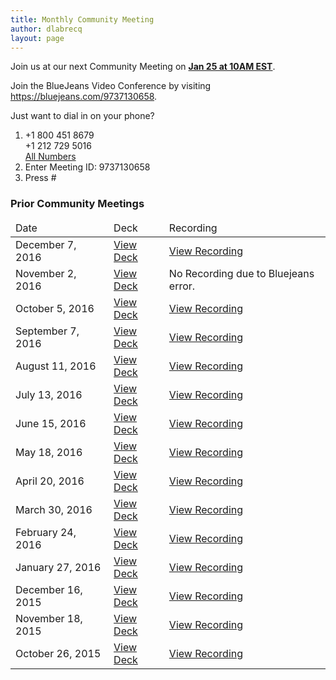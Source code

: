 ```yaml
---
title: Monthly Community Meeting
author: dlabrecq
layout: page
---
```

<p>Join us at our next Community Meeting on <b><a href="http://www.timeanddate.com/worldclock/fixedtime.html?msg=Community+Meeting&iso=20161130T10&p1=207&ah=1">Jan 25 at 10AM EST</a></b>.</p>
<p>Join the BlueJeans Video Conference by visiting <a href="https://bluejeans.com/9737130658">https://bluejeans.com/9737130658</a>.</p>
<p>Just want to dial in on your phone?</p>
<ol>
  <li>+1 800 451 8679<br>+1 212 729 5016<br>
    <a href="https://www.intercallonline.com/listNumbersByCode.action?confCode=9737130658">All Numbers</a>
  </li>
  <li>Enter Meeting ID: 9737130658</li>
  <li>Press #</li>
</ol>
<h3>Prior Community Meetings</h3>
<table class="table table-bordered">
  <thead>
    <tr>
      <td>Date</td>
      <td>Deck</td>
      <td>Recording</td>
    </tr>
  </thead>
  <tbody>
  <tr>
  <td>December 7, 2016</td>
  <td><a href="https://www.dropbox.com/s/kknzi0altkcd6fy/PatternFly%20Community%20Meeting%202016-12.pdf?dl=0">View Deck</a></td>
<td><a target="_blank" href="https://bluejeans.com/s/PZdLS/">View Recording</a></td>
  </tr>
    <td>November 2, 2016</td>
    <td><a href="https://www.dropbox.com/s/q9sue4oqeb9rzd9/PatternFly%20Community%20Meeting%202016-11.pdf?dl=0">View Deck</a></td>
    <td>No Recording due to Bluejeans error.</td>
  </tr>
    <tr>
      <td>October 5, 2016</td>
      <td><a href="https://www.dropbox.com/s/bw81zc0cguag7z7/PatternFly%20Community%20Meeting%202016-10.pdf?dl=0">View Deck</a></td>
      <td><a target="_blank" href="https://bluejeans.com/s/PZdLS/">View Recording</a></td>
    </tr>
    <tr>
      <td>September 7, 2016</td>
      <td><a href="https://www.dropbox.com/s/fp3p58n9wmfgnvt/PatternFly%20Community%20Meeting%202016-09.pdf?dl=0">View Deck</a></td>
      <td><a target="_blank" href="https://bluejeans.com/s/aNH4r/">View Recording</a></td>
    </tr>
    <tr>
      <td>August 11, 2016</td>
      <td><a href="https://www.dropbox.com/s/avsmiitfjko7l7t/PatternFly%20Community%20Meeting%202016-08.pdf?dl=0">View Deck</a></td>
      <td><a target="_blank" href="https://bluejeans.com/s/aa4d/">View Recording</a></td>
    </tr>
    <tr>
      <td>July 13, 2016</td>
      <td><a href="https://www.dropbox.com/s/fnoy4qkvd18vk67/PatternFly%20Community%20Meeting%202016-07.pdf?dl=0">View Deck</a></td>
      <td><a target="_blank" href="https://bluejeans.com/s/a27m/">View Recording</a></td>
    </tr>
    <tr>
      <td>June 15, 2016</td>
      <td><a href="https://www.dropbox.com/s/yg9u0lp2kziqzqb/PatternFly%20Community%20Meeting%202016-06.pdf?dl=0">View Deck</a></td>
      <td><a target="_blank" href="https://bluejeans.com/s/9PLG/">View Recording</a></td>
    </tr>
    <tr>
      <td>May 18, 2016</td>
      <td><a href="https://www.dropbox.com/s/gg2w5wls8kvd2lj/PatternFly%20Community%20Meeting%202016-05%20%281%29.pdf?dl=0">View Deck</a></td>
      <td><a target="_blank" href="https://bluejeans.com/s/9FhO/">View Recording</a></td>
    </tr>
    <tr>
      <td>April 20, 2016</td>
      <td><a href="https://www.dropbox.com/s/ou05dnqzy0zyxct/PatternFly%20Community%20Meeting%202016-04.pdf?dl=0">View Deck</a></td>
      <td><a target="_blank" href="https://bluejeans.com/s/9w4A/">View Recording</a></td>
    </tr>
    <tr>
      <td>March 30, 2016</td>
      <td><a href="https://www.dropbox.com/s/f0c69ai4ec2sjst/PatternFly%20Community%20Meeting%202016-03.pdf?dl=0">View Deck</a></td>
      <td><a target="_blank" href="https://bluejeans.com/s/9mQW/">View Recording</a></td>
    </tr>
    <tr>
      <td>February 24, 2016</td>
      <td><a href="https://www.dropbox.com/s/lh6ws2xblzv1cl1/PatternFly%20Community%20Meeting%202016-02.pdf?dl=0">View Deck</a></td>
      <td><a target="_blank" href="https://bluejeans.com/s/9aM0/">View Recording</a></td>
    </tr>
    <tr>
      <td>January 27, 2016</td>
      <td><a href="https://www.dropbox.com/s/z5e2obske4tl15t/PatternFly%20Community%20Meeting%202016-01.pdf?dl=0">View Deck</a></td>
      <td><a target="_blank" href="https://bluejeans.com/s/91SG/">View Recording</a></td>
    </tr>
    <tr>
      <td>December 16, 2015</td>
      <td><a href="https://www.dropbox.com/s/hwdoxrnlqmvqmp0/PatternFly%20Community%20Meeting%202015-12.pdf?dl=0">View Deck</a></td>
      <td><a target="_blank" href="https://bluejeans.com/s/8Wh4/">View Recording</a></td>
    </tr>
    <tr>
      <td>November 18, 2015</td>
      <td><a target="_blank" href="https://www.dropbox.com/s/s156g46b3dvfyo1/PatternFly%20Community%20Meeting%202015-11.pdf?dl=0">View Deck</a></td>
      <td><a target="_blank" href="https://bluejeans.com/s/8Per/">View Recording</a></td>
    </tr>
    <tr>
      <td>October 26, 2015</td>
      <td><a target="_blank" href="https://www.dropbox.com/s/9dgu2bu781o0bh2/PatternFly%20Community%20Meeting%202015-10.pdf?dl=0">View Deck</a></td>
      <td><a target="_blank" href="https://bluejeans.com/s/8KyT/">View Recording</a></td>
    </tr>
  </tbody>
</table>
